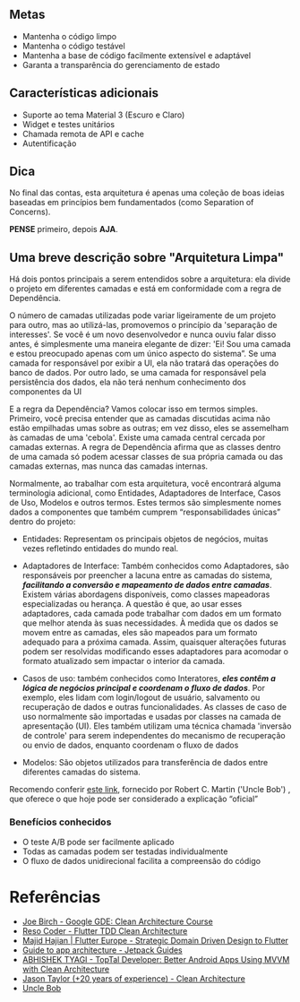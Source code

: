 ## Metas

- Mantenha o código limpo
- Mantenha o código testável
- Mantenha a base de código facilmente extensível e adaptável
- Garanta a transparência do gerenciamento de estado

## Características adicionais

- Suporte ao tema Material 3 (Escuro e Claro)
- Widget e testes unitários
- Chamada remota de API e cache
- Autentificação

## Dica

No final das contas, esta arquitetura é apenas uma coleção de boas ideias baseadas em princípios bem fundamentados (como Separation of Concerns).

**PENSE** primeiro, depois **AJA**.

## Uma breve descrição sobre "Arquitetura Limpa"

Há dois pontos principais a serem entendidos sobre a arquitetura: ela divide o projeto em diferentes camadas e está em conformidade com a regra de Dependência.

O número de camadas utilizadas pode variar ligeiramente de um projeto para outro, mas ao utilizá-las, promovemos o princípio da 'separação de interesses'. Se você é um novo desenvolvedor e nunca ouviu falar disso antes, é simplesmente uma maneira elegante de dizer: 'Ei! Sou uma camada e estou preocupado apenas com um único aspecto do sistema”. Se uma camada for responsável por exibir a UI, ela não tratará das operações do banco de dados. Por outro lado, se uma camada for responsável pela persistência dos dados, ela não terá nenhum conhecimento dos componentes da UI

E a regra da Dependência? Vamos colocar isso em termos simples. Primeiro, você precisa entender que as camadas discutidas acima não estão empilhadas umas sobre as outras; em vez disso, eles se assemelham às camadas de uma 'cebola'. Existe uma camada central cercada por camadas externas. A regra de Dependência afirma que as classes dentro de uma camada só podem acessar classes de sua própria camada ou das camadas externas, mas nunca das camadas internas.

Normalmente, ao trabalhar com esta arquitetura, você encontrará alguma terminologia adicional, como Entidades, Adaptadores de Interface, Casos de Uso, Modelos e outros termos. Estes termos são simplesmente nomes dados a componentes que também cumprem “responsabilidades únicas” dentro do projeto:

- Entidades: Representam os principais objetos de negócios, muitas vezes refletindo entidades do mundo real.

- Adaptadores de Interface: Também conhecidos como Adaptadores, são responsáveis ​​por preencher a lacuna entre as camadas do sistema, **_facilitando a conversão e mapeamento de dados entre camadas_**. Existem várias abordagens disponíveis, como classes mapeadoras especializadas ou herança. A questão é que, ao usar esses adaptadores, cada camada pode trabalhar com dados em um formato que melhor atenda às suas necessidades. À medida que os dados se movem entre as camadas, eles são mapeados para um formato adequado para a próxima camada. Assim, quaisquer alterações futuras podem ser resolvidas modificando esses adaptadores para acomodar o formato atualizado sem impactar o interior da camada.

- Casos de uso: também conhecidos como Interatores, **_eles contêm a lógica de negócios principal e coordenam o fluxo de dados_**. Por exemplo, eles lidam com login/logout de usuário, salvamento ou recuperação de dados e outras funcionalidades. As classes de caso de uso normalmente são importadas e usadas por classes na camada de apresentação (UI). Eles também utilizam uma técnica chamada 'inversão de controle' para serem independentes do mecanismo de recuperação ou envio de dados, enquanto coordenam o fluxo de dados

- Modelos: São objetos utilizados para transferência de dados entre diferentes camadas do sistema.

Recomendo conferir [este link](https://blog.cleancoder.com/uncle-bob/2012/08/13/the-clean-architecture.html), fornecido por Robert C. Martin ('Uncle Bob') , que oferece o que hoje pode ser considerado a explicação “oficial”

### Benefícios conhecidos

- O teste A/B pode ser facilmente aplicado
- Todas as camadas podem ser testadas individualmente
- O fluxo de dados unidirecional facilita a compreensão do código

# Referências

- [Joe Birch - Google GDE: Clean Architecture Course](https://caster.io/courses/android-clean-architecture)
- [Reso Coder - Flutter TDD Clean Architecture](https://www.youtube.com/playlist?list=PLB6lc7nQ1n4iYGE_khpXRdJkJEp9WOech)
- [Majid Hajian | Flutter Europe - Strategic Domain Driven Design to Flutter](https://youtu.be/lGv6KV5u75k)
- [Guide to app architecture - Jetpack Guides](https://developer.android.com/jetpack/docs/guide#common-principles)
- [ABHISHEK TYAGI - TopTal Developer: Better Android Apps Using MVVM with Clean Architecture](https://www.toptal.com/android/android-apps-mvvm-with-clean-architecture)
- [Jason Taylor (+20 years of experience) - Clean Architecture ](https://youtu.be/Zygw4UAxCdg)
- [Uncle Bob](https://blog.cleancoder.com/uncle-bob/2012/08/13/the-clean-architecture.html)
